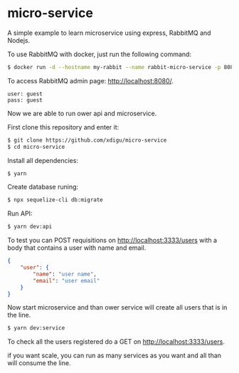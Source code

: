 # micro-service
A simple example to learn microservice using express, RabbitMQ and Nodejs.

To use RabbitMQ with docker, just run the following command:

``` sh
$ docker run -d --hostname my-rabbit --name rabbit-micro-service -p 8080:15672 -p 5672:5672 -p 25676:25676 rabbitmq:3-management
```

To access RabbitMQ admin page: [http://localhost:8080/](http://localhost:8080/).

```
user: guest
pass: guest
```

Now we are able to run ower api and microservice.

First clone this repository and enter it:
``` sh
$ git clone https://github.com/xdigu/micro-service
$ cd micro-service
```

Install all dependencies:
``` sh
$ yarn
```

Create database runing:
``` sh
$ npx sequelize-cli db:migrate
```

Run API:
``` sh
$ yarn dev:api
```

To test you can POST requisitions on [http://localhost:3333/users](http://localhost:3333/users) with a body that contains a user with name and email.

``` json 
{
    "user": {
        "name": "user name",
        "email": "user email"
    }
}
```

Now start microservice and than ower service will create all users that is in the line.

``` sh
$ yarn dev:service
```

To check all the users registered do a GET on [http://localhost:3333/users](http://localhost:3333/users).

if you want scale, you can run as many services as you want and all than will consume the line.
